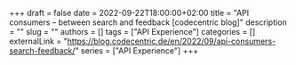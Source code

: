 +++ 
draft = false
date = 2022-09-22T18:00:00+02:00
title = "API consumers – between search and feedback [codecentric blog]"
description = ""
slug = ""
authors = []
tags = ["API Experience"]
categories = []
externalLink = "https://blog.codecentric.de/en/2022/09/api-consumers-search-feedback/"
series = ["API Experience"]
+++
